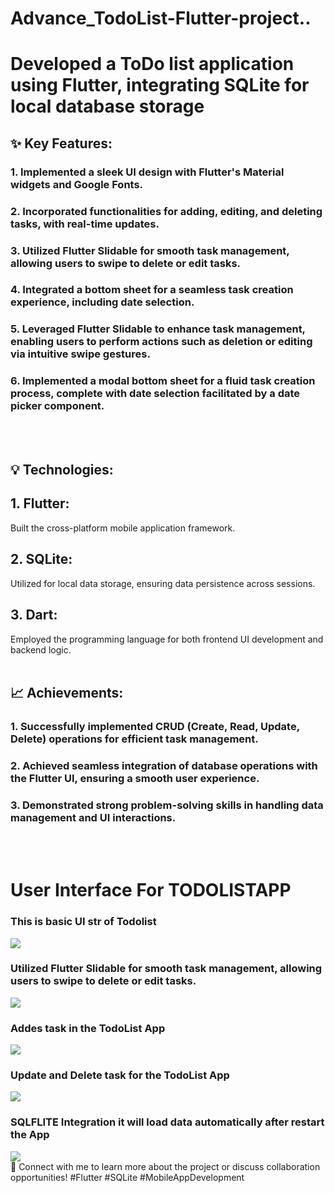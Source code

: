 # Advance_TodoList-Flutter-project..
<h1> Developed a ToDo list application using Flutter, integrating SQLite for local database storage</h1>

<h2>✨ Key Features:</h2>

<h3>1. Implemented a sleek UI design with Flutter's Material widgets and Google Fonts.</h3>
<h3>2. Incorporated functionalities for adding, editing, and deleting tasks, with real-time updates.</h3>
<h3>3. Utilized Flutter Slidable for smooth task management, allowing users to swipe to delete or edit tasks. </h3>
<h3>4. Integrated a bottom sheet for a seamless task creation experience, including date selection.</h3>
<h3>5. Leveraged Flutter Slidable to enhance task management, enabling users to perform actions such as deletion or editing via intuitive swipe gestures. </h3>
<h3>6. Implemented a modal bottom sheet for a fluid task creation process, complete with date selection facilitated by a date picker component.</h3>


<br>
<br>
<h2>💡 Technologies:</h2>

<h3>
 <h2>1. Flutter:</h2> Built the cross-platform mobile application framework.</h3>
<h3><h2>2. SQLite:</h2> Utilized for local data storage, ensuring data persistence across sessions.</h3>
<h3><h2>3. Dart: </h2>Employed the programming language for both frontend UI development and backend logic.</h3>

<br>
<br>
<h2>📈 Achievements:</h2>

<h3>1. Successfully implemented CRUD (Create, Read, Update, Delete) operations for efficient task management.</h3>
<h3>2. Achieved seamless integration of database operations with the Flutter UI, ensuring a smooth user experience.</h3>
<h3>3. Demonstrated strong problem-solving skills in handling data management and UI interactions.</h3>

<br>
<br>
<h1>User Interface For TODOLISTAPP</h1>
<h3> This is basic UI str of Todolist</h3>
<img src="https://github.com/NinjaMohit/Advance_TodoList-Flutter-project/blob/main/img/img1.png?raw=true">
<br>
<h3>Utilized Flutter Slidable for smooth task management, allowing users to swipe to delete or edit tasks.</h3>
<img src="https://github.com/NinjaMohit/Advance_TodoList-Flutter-project/blob/main/img/img2.png?raw=true">
<br>
<h3>Addes task in the TodoList App</h3>
<img src="https://github.com/NinjaMohit/Advance_TodoList-Flutter-project/blob/main/img/img3.png?raw=true">
<br>
<h3>Update and Delete task for the TodoList App</h3>
<img src="https://github.com/NinjaMohit/Advance_TodoList-Flutter-project/blob/main/img/img4.png?raw=true">
<br>
<h3>SQLFLITE Integration it will load data automatically after restart the App</h3>
<img src="https://github.com/NinjaMohit/Advance_TodoList-Flutter-project/blob/main/img/img5.png?raw=true">
<br>
🔗 Connect with me to learn more about the project or discuss collaboration opportunities! #Flutter #SQLite #MobileAppDevelopment
